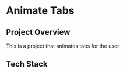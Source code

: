 # Animate Tabs
## Project Overview
This is a project that animates tabs for the user.
## Tech Stack
